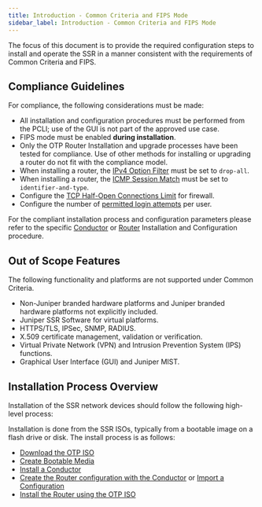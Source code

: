 ```yaml
---
title: Introduction - Common Criteria and FIPS Mode
sidebar_label: Introduction - Common Criteria and FIPS Mode
---
```


The focus of this document is to provide the required configuration steps to install and operate the SSR in a manner consistent with the requirements of Common Criteria and FIPS.

## Compliance Guidelines

For compliance, the following considerations must be made:
- All installation and configuration procedures must be performed from the PCLI; use of the GUI is not part of the approved use case.
- FIPS mode must be enabled **during installation**.
- Only the OTP Router Installation and upgrade processes have been tested for compliance. Use of other methods for installing or upgrading a router do not fit with the compliance model. 
- When installing a router, the [IPv4 Option Filter](cc_fips_sec_firewall_filtering.md#ipv4-option-filtering) must be set to `drop-all`.
- When installing a router, the [ICMP Session Match](cc_fips_sec_firewall_filtering.md#from-the-command-line) must be set to `identifier-and-type`.
- Configure the [TCP Half-Open Connections Limit](cc_fips_sec_firewall_filtering.md#tcp-half-open-connection-limit) for firewall.
- Configure the number of [permitted login attempts](config_access_mgmt.md#limiting-login-attempts) per user.

For the compliant installation process and configuration parameters please refer to the specific [Conductor](cc_fips_conductor_install.md) or [Router](cc_fips_router_install.md) Installation and Configuration procedure.

## Out of Scope Features

The following functionality and platforms are not supported under Common Criteria.

- Non-Juniper branded hardware platforms and Juniper branded hardware platforms not explicitly included.
- Juniper SSR Software for virtual platforms.
- HTTPS/TLS, IPSec, SNMP, RADIUS.
- X.509 certificate management, validation or verification.
- Virtual Private Network (VPN) and Intrusion Prevention System (IPS) functions.
- Graphical User Interface (GUI) and Juniper MIST.

## Installation Process Overview

Installation of the SSR network devices should follow the following high-level process:

Installation is done from the SSR ISOs, typically from a bootable image on a flash drive or disk. The install process is as follows:
- [Download the OTP ISO](intro_downloading_iso.md)
- [Create Bootable Media](intro_creating_bootable_usb.md)
- [Install a Conductor](cc_fips_conductor_install.md)
- [Create the Router configuration with the Conductor](intro_basic_router_config.md) or [Import a Configuration](single_conductor_config.md)
- [Install the Router using the OTP ISO](cc_fips_router_install.md) 


